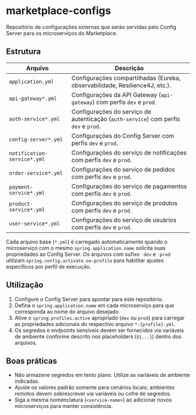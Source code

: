 # marketplace-configs

Repositório de configurações externas que serão servidas pelo Config Server para os microserviços do Marketplace.

## Estrutura

| Arquivo | Descrição |
| --- | --- |
| `application.yml` | Configurações compartilhadas (Eureka, observabilidade, Resilience4J, etc.). |
| `api-gateway*.yml` | Configurações da API Gateway (`api-gateway`) com perfis `dev` e `prod`. |
| `auth-service*.yml` | Configurações do serviço de autenticação (`auth-service`) com perfis `dev` e `prod`. |
| `config-server*.yml` | Configurações do Config Server com perfis `dev` e `prod`. |
| `notification-service*.yml` | Configurações do serviço de notificações com perfis `dev` e `prod`. |
| `order-service*.yml` | Configurações do serviço de pedidos com perfis `dev` e `prod`. |
| `payment-service*.yml` | Configurações do serviço de pagamentos com perfis `dev` e `prod`. |
| `product-service*.yml` | Configurações do serviço de produtos com perfis `dev` e `prod`. |
| `user-service*.yml` | Configurações do serviço de usuários com perfis `dev` e `prod`. |

Cada arquivo base (`*.yml`) é carregado automaticamente quando o microserviço com o mesmo `spring.application.name` solicita suas propriedades ao Config Server. Os arquivos com sufixo `-dev` e `-prod` utilizam `spring.config.activate.on-profile` para habilitar ajustes específicos por perfil de execução.

## Utilização

1. Configure o Config Server para apontar para este repositório.
2. Defina o `spring.application.name` em cada microserviço para que corresponda ao nome do arquivo desejado.
3. Ative o `spring.profiles.active` apropriado (`dev` ou `prod`) para carregar as propriedades adicionais do respectivo arquivo `*-{profile}.yml`.
4. Os segredos e endpoints sensíveis devem ser fornecidos via variáveis de ambiente conforme descrito nos placeholders (`${...}`) dentro dos arquivos.

## Boas práticas

- Não armazene segredos em texto plano. Utilize as variáveis de ambiente indicadas.
- Ajuste os valores padrão somente para cenários locais; ambientes remotos devem sobrescrever via variáveis ou cofre de segredos.
- Siga a mesma nomenclatura (`<service-name>`) ao adicionar novos microserviços para manter consistência.
